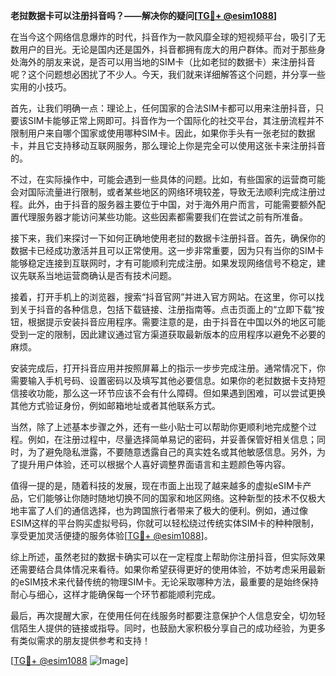 **老挝数据卡可以注册抖音吗？——解决你的疑问[[TG💪+ @esim1088](https://t.me/s/esim1088)]**

在当今这个网络信息爆炸的时代，抖音作为一款风靡全球的短视频平台，吸引了无数用户的目光。无论是国内还是国外，抖音都拥有庞大的用户群体。而对于那些身处海外的朋友来说，是否可以用当地的SIM卡（比如老挝的数据卡）来注册抖音呢？这个问题想必困扰了不少人。今天，我们就来详细解答这个问题，并分享一些实用的小技巧。

首先，让我们明确一点：理论上，任何国家的合法SIM卡都可以用来注册抖音，只要该SIM卡能够正常上网即可。抖音作为一个国际化的社交平台，其注册流程并不限制用户来自哪个国家或使用哪种SIM卡。因此，如果你手头有一张老挝的数据卡，并且它支持移动互联网服务，那么理论上你是完全可以使用这张卡来注册抖音的。

不过，在实际操作中，可能会遇到一些具体的问题。比如，有些国家的运营商可能会对国际流量进行限制，或者某些地区的网络环境较差，导致无法顺利完成注册过程。此外，由于抖音的服务器主要位于中国，对于海外用户而言，可能需要额外配置代理服务器才能访问某些功能。这些因素都需要我们在尝试之前有所准备。

接下来，我们来探讨一下如何正确地使用老挝的数据卡注册抖音。首先，确保你的数据卡已经成功激活并且可以正常使用。这一步非常重要，因为只有当你的SIM卡能够稳定连接到互联网时，才有可能顺利完成注册。如果发现网络信号不稳定，建议先联系当地运营商确认是否有技术问题。

接着，打开手机上的浏览器，搜索“抖音官网”并进入官方网站。在这里，你可以找到关于抖音的各种信息，包括下载链接、注册指南等。点击页面上的“立即下载”按钮，根据提示安装抖音应用程序。需要注意的是，由于抖音在中国以外的地区可能受到一定的限制，因此建议通过官方渠道获取最新版本的应用程序以避免不必要的麻烦。

安装完成后，打开抖音应用并按照屏幕上的指示一步步完成注册。通常情况下，你需要输入手机号码、设置密码以及填写其他必要信息。如果你的老挝数据卡支持短信接收功能，那么这一环节应该不会有什么障碍。但如果遇到困难，可以尝试更换其他方式验证身份，例如邮箱地址或者其他联系方式。

当然，除了上述基本步骤之外，还有一些小贴士可以帮助你更顺利地完成整个过程。例如，在注册过程中，尽量选择简单易记的密码，并妥善保管好相关信息；同时，为了避免隐私泄露，不要随意透露自己的真实姓名或其他敏感信息。另外，为了提升用户体验，还可以根据个人喜好调整界面语言和主题颜色等内容。

值得一提的是，随着科技的发展，现在市面上出现了越来越多的虚拟eSIM卡产品，它们能够让你随时随地切换不同的国家和地区网络。这种新型的技术不仅极大地丰富了人们的通信选择，也为跨国旅行者带来了极大的便利。例如，通过像ESIM这样的平台购买虚拟号码，你就可以轻松绕过传统实体SIM卡的种种限制，享受更加灵活便捷的服务体验[[TG💪+ @esim1088](https://t.me/s/esim1088)]。

综上所述，虽然老挝的数据卡确实可以在一定程度上帮助你注册抖音，但实际效果还需要结合具体情况来看待。如果你希望获得更好的使用体验，不妨考虑采用最新的eSIM技术来代替传统的物理SIM卡。无论采取哪种方法，最重要的是始终保持耐心与细心，这样才能确保每一个环节都能顺利完成。

最后，再次提醒大家，在使用任何在线服务时都要注意保护个人信息安全，切勿轻信陌生人提供的链接或指导。同时，也鼓励大家积极分享自己的成功经验，为更多有类似需求的朋友提供参考和支持！

[[TG💪+ @esim1088](https://t.me/s/esim1088) ![Image](https://i.postimg.cc/4NQfJmqS/Snipaste-2025-05-13-00-14-12.png)]